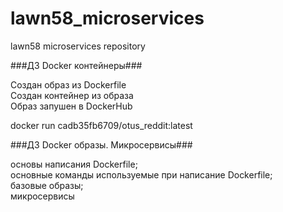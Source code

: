 # lawn58_microservices
lawn58 microservices repository

###ДЗ Docker контейнеры###

Создан образ из Dockerfile  
Cоздан контейнер из образа  
Образ запушен в  DockerHub  


docker run cadb35fb6709/otus_reddit:latest  

###ДЗ Docker образы. Микросервисы###

основы написания Dockerfile;  
основные команды используемые при написание Dockerfile;  
базовые образы;  
микросервисы  
  
